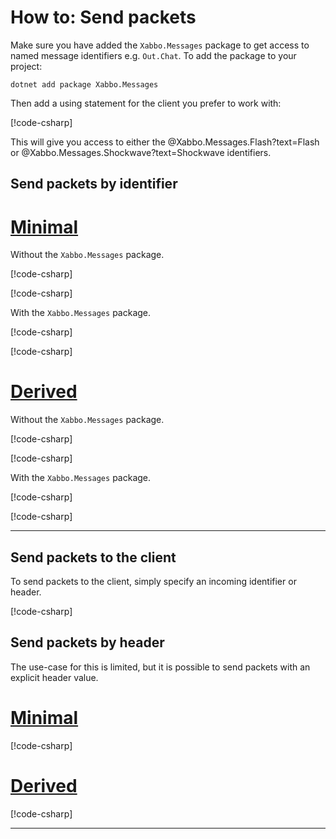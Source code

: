 # How to: Send packets

Make sure you have added the `Xabbo.Messages` package to get access to named message identifiers e.g. `Out.Chat`. To add the package to your project:

```
dotnet add package Xabbo.Messages
```

Then add a using statement for the client you prefer to work with:

[!code-csharp[](~/src/examples/packets/minimal/Program.cs?range=3,5-6)]

This will give you access to either the @Xabbo.Messages.Flash?text=Flash or @Xabbo.Messages.Shockwave?text=Shockwave identifiers.

## Send packets by identifier

# [Minimal](#tab/minimal)

Without the `Xabbo.Messages` package.

[!code-csharp[](~/src/examples/packets/minimal/Program.cs?name=send-by-identifier-implicit)]

[!code-csharp[](~/src/examples/packets/minimal-shockwave/Program.cs?name=send-by-identifier-implicit)]

With the `Xabbo.Messages` package.

[!code-csharp[](~/src/examples/packets/minimal/Program.cs?name=send-by-identifier)]

[!code-csharp[](~/src/examples/packets/minimal-shockwave/Program.cs?name=send-by-identifier)]

# [Derived](#tab/derived)

Without the `Xabbo.Messages` package.

[!code-csharp[](~/src/examples/packets/inherited/MyExtension.cs?name=send-by-identifier-implicit)]

[!code-csharp[](~/src/examples/packets/inherited/MyExtension.cs?name=send-by-identifier-implicit-shockwave)]

With the `Xabbo.Messages` package.

[!code-csharp[](~/src/examples/packets/inherited/MyExtension.cs?name=send-by-identifier)]

[!code-csharp[](~/src/examples/packets/inherited/MyExtension.cs?name=send-by-identifier-shockwave)]

---

## Send packets to the client

To send packets to the client, simply specify an incoming identifier or header.

[!code-csharp[](~/src/examples/packets/minimal/Program.cs?name=send-to-client)]

## Send packets by header

The use-case for this is limited, but it is possible to send packets with an explicit header value.

# [Minimal](#tab/minimal)

[!code-csharp[](~/src/examples/packets/minimal/Program.cs?name=send-header)]

# [Derived](#tab/derived)

[!code-csharp[](~/src/examples/packets/inherited/MyExtension.cs?name=send-header)]

---
